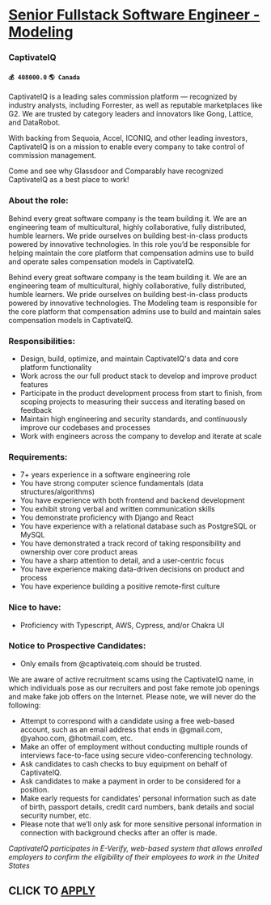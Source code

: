 # [Senior Fullstack Software Engineer - Modeling](https://www.remotewlb.com/apply/senior-fullstack-software-engineer-modeling-35465)  
### CaptivateIQ  
#### `💰 408000.0` `🌎 Canada`  

CaptivateIQ is a leading sales commission platform — recognized by industry analysts, including Forrester, as well as reputable marketplaces like G2. We are trusted by category leaders and innovators like Gong, Lattice, and DataRobot.

With backing from Sequoia, Accel, ICONIQ, and other leading investors, CaptivateIQ is on a mission to enable every company to take control of commission management.

Come and see why Glassdoor and Comparably have recognized CaptivateIQ as a best place to work!

### About the role:

Behind every great software company is the team building it. We are an engineering team of multicultural, highly collaborative, fully distributed, humble learners. We pride ourselves on building best-in-class products powered by innovative technologies. In this role you’d be responsible for helping maintain the core platform that compensation admins use to build and operate sales compensation models in CaptivateIQ.

Behind every great software company is the team building it. We are an engineering team of multicultural, highly collaborative, fully distributed, humble learners. We pride ourselves on building best-in-class products powered by innovative technologies. The Modeling team is responsible for the core platform that compensation admins use to build and maintain sales compensation models in CaptivateIQ.

### Responsibilities:

  * Design, build, optimize, and maintain CaptivateIQ's data and core platform functionality
  * Work across the our full product stack to develop and improve product features
  * Participate in the product development process from start to finish, from scoping projects to measuring their success and iterating based on feedback
  * Maintain high engineering and security standards, and continuously improve our codebases and processes
  * Work with engineers across the company to develop and iterate at scale

### Requirements:

  * 7+ years experience in a software engineering role
  * You have strong computer science fundamentals (data structures/algorithms)
  * You have experience with both frontend and backend development
  * You exhibit strong verbal and written communication skills
  * You demonstrate proficiency with Django and React
  * You have experience with a relational database such as PostgreSQL or MySQL
  * You have demonstrated a track record of taking responsibility and ownership over core product areas
  * You have a sharp attention to detail, and a user-centric focus
  * You have experience making data-driven decisions on product and process
  * You have experience building a positive remote-first culture

### Nice to have:

  * Proficiency with Typescript, AWS, Cypress, and/or Chakra UI

### Notice to Prospective Candidates:

  * Only emails from @captivateiq.com should be trusted.

We are aware of active recruitment scams using the CaptivateIQ name, in which individuals pose as our recruiters and post fake remote job openings and make fake job offers on the Internet. Please note, we will never do the following:

  * Attempt to correspond with a candidate using a free web-based account, such as an email address that ends in @gmail.com, @yahoo.com, @hotmail.com, etc. 
  * Make an offer of employment without conducting multiple rounds of interviews face-to-face using secure video-conferencing technology.
  * Ask candidates to cash checks to buy equipment on behalf of CaptivateIQ.
  * Ask candidates to make a payment in order to be considered for a position.
  * Make early requests for candidates' personal information such as date of birth, passport details, credit card numbers, bank details and social security number, etc.
  * Please note that we’ll only ask for more sensitive personal information in connection with background checks after an offer is made.

 _CaptivateIQ participates in E-Verify, web-based system that allows enrolled employers to confirm the eligibility of their employees to work in the United States_

  
## CLICK TO [APPLY](https://www.remotewlb.com/apply/senior-fullstack-software-engineer-modeling-35465)

